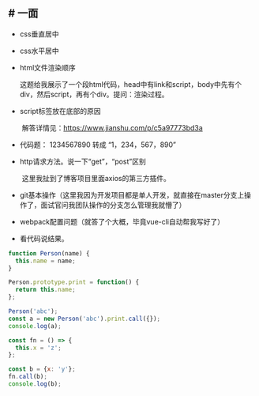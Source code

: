 ## # 一面

- css垂直居中

- css水平居中

- html文件渲染顺序

  ​		这题给我展示了一个段html代码，head中有link和script，body中先有个div，然后script，再有个div。提问：渲染过程。

- script标签放在底部的原因

  ​		解答详情见：https://www.jianshu.com/p/c5a97773bd3a

- 代码题： 1234567890 转成 “1，234，567，890” 

- http请求方法。说一下“get”，“post”区别

  ​		这里我扯到了博客项目里面axios的第三方插件。

- git基本操作（这里我因为开发项目都是单人开发，就直接在master分支上操作了，面试官问我团队操作的分支怎么管理我就懵了）
- webpack配置问题（就答了个大概，毕竟vue-cli自动帮我写好了）
- 看代码说结果。

```javascript
function Person(name) {
  this.name = name;
}

Person.prototype.print = function() {
  return this.name;
};

Person('abc');
const a = new Person('abc').print.call({});
console.log(a);

const fn = () => {
  this.x = 'z';
};

const b = {x: 'y'};
fn.call(b);
console.log(b);
```


